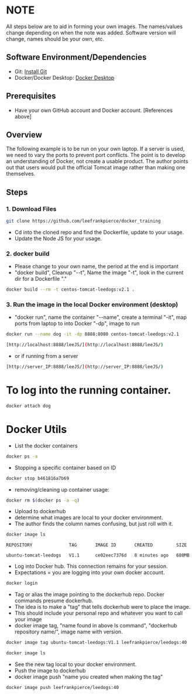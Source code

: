# NOTE
All steps below are to aid in forming your own images. The names/values change depending on when the note was added. Software version will change, names should be your own, etc.

## Software Environment/Dependencies
- Git: [Install Git](https://github.com/git-guides/install-git)
- Docker/Docker Desktop: [Docker Desktop](https://www.docker.com/products/docker-desktop/)

## Prerequisites
- Have your own GitHub account and Docker account. [References above]

## Overview
The following example is to be run on your own laptop. If a server is used, we need to vary the ports to prevent port conflicts. The point is to develop an understanding of Docker, not create a usable product. The author points out that users would pull the official Tomcat image rather than making one themselves.

## Steps

### 1. Download Files
```bash
git clone https://github.com/leefrankpierce/docker_training
```

- Cd into the cloned repo and find the Dockerfile, update to your usage. 
- Update the Node JS for your usage.

### 2. docker build
- Please change to your own name, the period at the end is important
- "docker build", Cleanup "--t", Name the image "-t", look in the current dir for a Dockerfile "."

```bash
docker build --rm -t centos-tomcat-leedogs:v2.1 . 
```

### 3. Run the image in the local Docker environment (desktop) 
- "docker run", name the container "--name", create a terminal "-it", map ports from laptop to into Docker "-dp", image to run

```bash
docker run --name dog -it -dp 8888:8080 centos-tomcat-leedogs:v2.1  
```

```bash
[http://localhost:8888/leeJS/](http://localhost:8888/leeJS/)
```

- or if running from a server
  
```bash
[http://server_IP:8888/leeJS/](http://server_IP:8888/leeJS/)
```

# To log into the running container.
```bash
docker attach dog
```

# Docker Utils

- List the docker containers
```bash
docker ps -a
```

- Stopping a specific container based on ID
```bash
docker stop b461816a7b69
```

- removing/cleaning up container usage:
```bash
docker rm $(docker ps -a -q)
```

- Upload to dockerhub
- determine what images are local to your docker environment.
- The author finds the column names confusing, but just roll with it.

```bash
docker image ls
```
```
REPOSITORY              TAG       IMAGE ID       CREATED         SIZE

ubuntu-tomcat-leedogs   V1.1      ce02eec7376d   8 minutes ago   680MB
```

- Log into Docker hub. This connection remains for your session.
- Expectations = you are logging into your own docker account.
```bash
docker login 
```

- Tag or alias the image pointing to the dockerhub repo. Docker commands presume dockerhub. 
- The idea is to make a "tag" that tells dockerhub were to place the image.
- This should include your personal repo and whatever you want to call your image
- docker image tag, "name found in above ls command", "dockerhub repository name/", image name with version. 

```bash
docker image tag ubuntu-tomcat-leedogs:V1.1 leefrankpierce/leedogs:40
```
```bash
docker image ls
```

- See the new tag local to your docker environment.
- Push the image to dockerhub
- docker image push "name you created when making the tag"

```bash
docker image push leefrankpierce/leedogs:40
```
